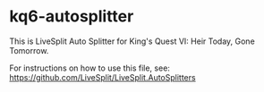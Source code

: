 # kq6-autosplitter

This is LiveSplit Auto Splitter for King's Quest VI: Heir Today, Gone Tomorrow.

For instructions on how to use this file, see: https://github.com/LiveSplit/LiveSplit.AutoSplitters

